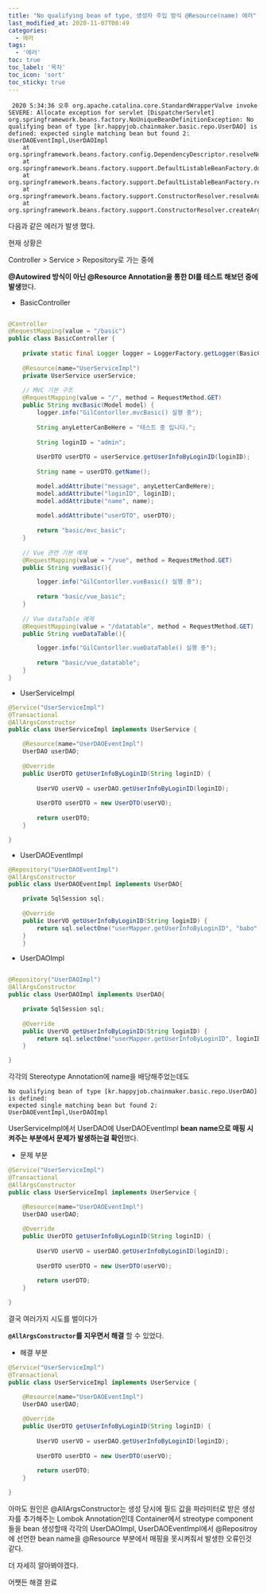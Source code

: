 ```yaml
---
title: "No qualifying bean of type, 생성자 주입 방식 @Resource(name) 에러"
last_modified_at: 2020-11-07T08:49
categories: 
  - 에러
tags: 
  - '에러'
toc: true
toc_label: '목차'
toc_icon: 'sort'
toc_sticky: true
---
```

```
 2020 5:34:36 오후 org.apache.catalina.core.StandardWrapperValve invoke
SEVERE: Allocate exception for servlet [DispatcherServlet]
org.springframework.beans.factory.NoUniqueBeanDefinitionException: No qualifying bean of type [kr.happyjob.chainmaker.basic.repo.UserDAO] is defined: expected single matching bean but found 2: UserDAOEventImpl,UserDAOImpl
	at org.springframework.beans.factory.config.DependencyDescriptor.resolveNotUnique(DependencyDescriptor.java:172)
	at org.springframework.beans.factory.support.DefaultListableBeanFactory.doResolveDependency(DefaultListableBeanFactory.java:1059)
	at org.springframework.beans.factory.support.DefaultListableBeanFactory.resolveDependency(DefaultListableBeanFactory.java:1018)
	at org.springframework.beans.factory.support.ConstructorResolver.resolveAutowiredArgument(ConstructorResolver.java:834)
	at org.springframework.beans.factory.support.ConstructorResolver.createArgumentArray(ConstructorResolver.java:741)
```

다음과 같은 에러가 발생 했다.

현재 상황은

Controller > Service > Repository로 가는 중에

**@Autowired 방식이 아닌 @Resource Annotation을 통한 DI를 테스트 해보던 중에 발생**했다.


- BasicController

```java

@Controller
@RequestMapping(value = "/basic")
public class BasicController {
	
	private static final Logger logger = LoggerFactory.getLogger(BasicController.class);
	
	@Resource(name="UserServiceImpl")
	private UserService userService;
	
	// MVC 기본 구조
	@RequestMapping(value = "/", method = RequestMethod.GET)
	public String mvcBasic(Model model) {
		logger.info("GilContorller.mvcBasic() 실행 중");
	
		String anyLetterCanBeHere = "테스트 중 입니다.";
		
		String loginID = "admin";
		
		UserDTO userDTO = userService.getUserInfoByLoginID(loginID);
		
		String name = userDTO.getName();

		model.addAttribute("message", anyLetterCanBeHere);
		model.addAttribute("loginID", loginID);
		model.addAttribute("name", name);
		
		model.addAttribute("userDTO", userDTO);
		
		return "basic/mvc_basic";
	}
	
	// Vue 관련 기본 예제
	@RequestMapping(value = "/vue", method = RequestMethod.GET)
	public String vueBasic(){

		logger.info("GilContorller.vueBasic() 실행 중");
		
		return "basic/vue_basic";
	}
	
	// Vue dataTable 예제
	@RequestMapping(value = "/datatable", method = RequestMethod.GET)
	public String vueDataTable(){

		logger.info("GilContorller.vueDataTable() 실행 중");
		
		return "basic/vue_datatable";
	}
}

```

- UserServiceImpl
```java
@Service("UserServiceImpl")
@Transactional
@AllArgsConstructor
public class UserServiceImpl implements UserService {

	@Resource(name="UserDAOEventImpl")
	UserDAO userDAO;
	
	@Override
	public UserDTO getUserInfoByLoginID(String loginID) {
		
		UserVO userVO = userDAO.getUserInfoByLoginID(loginID);
		
		UserDTO userDTO = new UserDTO(userVO);
		
		return userDTO;
	}

}
```

- UserDAOEventImpl


```java
@Repository("UserDAOEventImpl")
@AllArgsConstructor
public class UserDAOEventImpl implements UserDAO{

	private SqlSession sql;
	
	@Override
	public UserVO getUserInfoByLoginID(String loginID) {
		return sql.selectOne("userMapper.getUserInfoByLoginID", "babo");
	}
    }

  ```

- UserDAOImpl
  
```java

@Repository("UserDAOImpl")
@AllArgsConstructor
public class UserDAOImpl implements UserDAO{

	private SqlSession sql;
	
	@Override
	public UserVO getUserInfoByLoginID(String loginID) {
		return sql.selectOne("userMapper.getUserInfoByLoginID", loginID);
	}

}
```


각각의 Stereotype Annotation에 name을 배당해주었는데도

```
No qualifying bean of type [kr.happyjob.chainmaker.basic.repo.UserDAO] is defined: 
expected single matching bean but found 2: UserDAOEventImpl,UserDAOImpl
```

UserServiceImpl에서 UserDAO에 UserDAOEventImpl **bean name으로 매핑 시켜주는 부분에서 문제가 발생하는걸 확인**했다.

- 문제 부분
```java
@Service("UserServiceImpl")
@Transactional
@AllArgsConstructor
public class UserServiceImpl implements UserService {

	@Resource(name="UserDAOEventImpl")
	UserDAO userDAO;
	
	@Override
	public UserDTO getUserInfoByLoginID(String loginID) {
		
		UserVO userVO = userDAO.getUserInfoByLoginID(loginID);
		
		UserDTO userDTO = new UserDTO(userVO);
		
		return userDTO;
	}

}
```

결국 여러가지 시도를 벌이다가

**`@AllArgsConstructor`를 지우면서 해결** 할 수 있었다.


- 해결 부분

```java
@Service("UserServiceImpl")
@Transactional
public class UserServiceImpl implements UserService {

	@Resource(name="UserDAOEventImpl")
	UserDAO userDAO;
	
	@Override
	public UserDTO getUserInfoByLoginID(String loginID) {
		
		UserVO userVO = userDAO.getUserInfoByLoginID(loginID);
		
		UserDTO userDTO = new UserDTO(userVO);
		
		return userDTO;
	}

}
```

아마도 원인은 @AllArgsConstructor는 생성 당시에 필드 값을 파라미터로 받은 생성자를 추가해주는 Lombok Annotation인데 Container에서 streotype component들을 bean 생성할때 각각의 UserDAOImpl, UserDAOEventImpl에서 @Repositroy에 선언한 bean name을 @Resource 부분에서 매핑을 못시켜줘서 발생한 오류인것 같다.

더 자세히 알아봐야겠다.

어쨋든 해결 완료